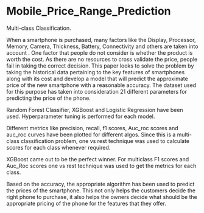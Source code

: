 # Mobile_Price_Range_Prediction
Multi-class Classification.

When a smartphone is purchased, many factors like the Display, Processor, Memory, Camera, Thickness, Battery, Connectivity and others are taken into account . One factor that people do not consider is whether the product is worth the cost. As there are no resources to cross validate the price, people fail in taking the correct decision. This paper looks to solve the problem by taking the historical data pertaining to the key features of smartphones along with its cost and develop a model that will predict the approximate price of the new smartphone with a reasonable accuracy. The dataset used for this purpose has taken into consideration 21 different parameters for predicting the price of the phone. 

Random Forest Classifier, XGBoost and Logistic Regression have been used. Hyperparameter tuning is performed for each model.

Different metrics like precision, recall, f1 scores, Auc_roc scores and auc_roc curves have been plotted for different algos. Since this is a multi-class classification problem, one vs rest technique was used to calculate scores for each class whenever required.

XGBoost came out to be the perfect winner. For multiclass F1 scores and Auc_Roc scores one vs rest technique was used to get the metrics for each class.

Based on the accuracy, the appropriate algorithm has been used to predict the prices of the smartphone. This not only helps the customers decide the right phone to purchase, it also helps the owners decide what should be the appropriate pricing of the phone for the features that they offer. 


